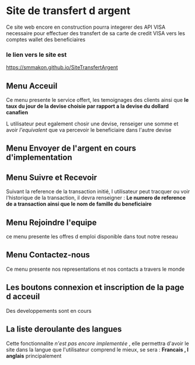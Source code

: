 # Site de transfert d argent 

Ce site web encore en construction pourra integerer des API VISA necessaire pour 
effectuer des transfert de sa carte de credit VISA vers les comptes wallet des beneficiaires

### le lien vers le site est

https://smmakon.github.io/SiteTransfertArgent

## Menu  Acceuil 

Ce menu presente le service offert, les temoignages des clients ainsi que **le taux du jour de la devise choisie par rapport a la  devise du dollard canafien**

L utilisateur peut egalement chosir une devise, renseiger une somme et avoir *l'equivalent* que va percevoir le beneficiaire dans l'autre devise

## Menu Envoyer de l'argent en cours d'implementation

## Menu Suivre et Recevoir

Suivant la reference de la transaction initié, l utilisateur peut tracquer ou voir l'historique de la transaction, il devra renseigner : **Le numero de reference de a transaction ainsi que le nom de famille du beneficiaire**

## Menu Rejoindre l'equipe
ce menu presente les offres d emploi disponible dans tout notre reseau

## Menu Contactez-nous

Ce menu presente nos representations et nos contacts a travers le monde

## Les boutons connexion et inscription  de la page d acceuil

Des developpements sont en cours

## La liste deroulante des langues

Cette fonctionnalite *n'est pas encore implementée* , elle permettra d'avoir le  site dans la langue que l'utilisateur comprend le mieux, se sera : **Francais , l anglais** principalement
